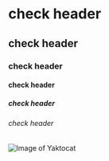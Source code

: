 # check header
## check header
### check header
#### check header
##### check header
###### check header

![Image of Yaktocat](https://octodex.github.com/images/yaktocat.png)
